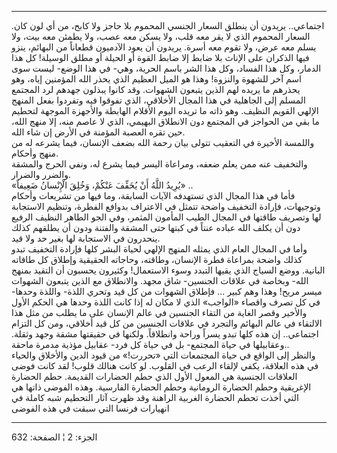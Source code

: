 ------------------------------------------------------------------------

اجتماعي.. يريدون أن ينطلق السعار الجنسي المحموم بلا حاجز ولا كابح، من أي
لون كان. السعار المحموم الذي لا يقر معه قلب، ولا يسكن معه عصب، ولا يطمئن
معه بيت، ولا يسلم معه عرض، ولا تقوم معه أسرة. يريدون أن يعود الآدميون
قطعاناً من البهائم، ينزو فيها الذكران على الإناث بلا ضابط إلا ضابط القوة
أو الحيلة أو مطلق الوسيلة! كل هذا الدمار، وكل هذا الفساد، وكل هذا الشر
باسم الحرية، وهي- في هذا الوضع- ليست سوى اسم آخر للشهوة والنزوة! وهذا هو
الميل العظيم الذي يحذر الله المؤمنين إياه، وهو يحذرهم ما يريده لهم الذين
يتبعون الشهوات. وقد كانوا يبذلون جهدهم لرد المجتمع المسلم إلى الجاهلية
في هذا المجال الأخلاقي، الذي تفوقوا فيه وتفردوا بفعل المنهج الإلهي
القويم النظيف. وهو ذاته ما تريده اليوم الأقلام الهابطة والأجهزة الموجهة
لتحطيم ما بقي من الحواجز في المجتمع دون الانطلاق البهيمي، الذي لا عاصم
منه، إلا منهج الله، حين تقره العصبة المؤمنة في الأرض إن شاء الله.  
واللمسة الأخيرة في التعقيب تتولى بيان رحمة الله بضعف الإنسان، فيما يشرعه
له من منهج وأحكام.  
والتخفيف عنه ممن يعلم ضعفه، ومراعاة اليسر فيما يشرع له، ونفي الحرج
والمشقة والضرر والضرار.  
«يُرِيدُ اللَّهُ أَنْ يُخَفِّفَ عَنْكُمْ، وَخُلِقَ الْإِنْسانُ ضَعِيفاً» ..  
فأما في هذا المجال الذي تستهدفه الآيات السابقة، وما فيها من تشريعات
وأحكام وتوجيهات، فإرادة التخفيف واضحة تتمثل في الاعتراف بدوافع الفطرة،
وتنظيم الاستجابة لها وتصريف طاقتها في المجال الطيب المأمون المثمر، وفي
الجو الطاهر النظيف الرفيع دون أن يكلف الله عباده عنتاً في كبتها حتى
المشقة والفتنة ودون أن يطلقهم كذلك ينحدرون في الاستجابة لها بغير حد ولا
قيد.  
وأما في المجال العام الذي يمثله المنهج الإلهي لحياة البشر كلها فإرادة
التخفيف تبدو كذلك واضحة بمراعاة فطرة الإنسان، وطاقته، وحاجاته الحقيقية
وإطلاق كل طاقاته البانية. ووضع السياج الذي يقيها التبدد وسوء الاستعمال!
وكثيرون يحسبون أن التقيد بمنهج الله- وبخاصة في علاقات الجنسين- شاق مجهد.
والانطلاق مع الذين يتبعون الشهوات ميسر مريح! وهذا وهم كبير ... فإطلاق
الشهوات من كل قيد وتحري اللذة- واللذة وحدها- في كل تصرف واقصاء «الواجب»
الذي لا مكان له إذا كانت اللذة وحدها هي الحكم الأول والأخير وقصر الغاية
من التقاء الجنسين في عالم الإنسان على ما يطلب من مثل هذا الالتقاء في
عالم البهائم والتجرد في علاقات الجنسين من كل قيد أخلاقي، ومن كل التزام
اجتماعي.. إن هذه كلها تبدو يسراً وراحة وانطلاقاً. ولكنها في حقيقتها مشقة
وجهد وثقلة. وعقابيلها في حياة المجتمع- بل في حياة كل فرد- عقابيل مؤذية
مدمرة ماحقة..  
والنظر إلى الواقع في حياة المجتمعات التي «تحررت!» من قيود الدين والأخلاق
والحياء في هذه العلاقة، يكفي لإلقاء الرعب في القلوب. لو كانت هنالك قلوب!
لقد كانت فوضى العلاقات الجنسية هي المعول الأول الذي حطم الحضارات
القديمة. حطم الحضارة الإغريقية وحطم الحضارة الرومانية وحطم الحضارة
الفارسية. وهذه الفوضى ذاتها هي التي أخذت تحطم الحضارة الغربية الراهنة
وقد ظهرت آثار التحطيم شبه كاملة في انهيارات فرنسا التي سبقت في هذه
الفوضى

------------------------------------------------------------------------

الجزء: 2 ¦ الصفحة: 632
